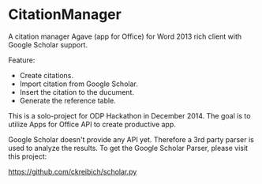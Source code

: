 CitationManager
===============

A citation manager Agave (app for Office) for Word 2013 rich client with Google Scholar support.

Feature:
* Create citations.
* Import citation from Google Scholar.
* Insert the citation to the ducument.
* Generate the reference table.

This is a solo-project for ODP Hackathon in December 2014. The goal is to utilize Apps for Office API to create productive app.

Google Scholar doesn't provide any API yet. Therefore a 3rd party parser is used to analyze the results. To get the Google Scholar Parser, please visit this project:

https://github.com/ckreibich/scholar.py
